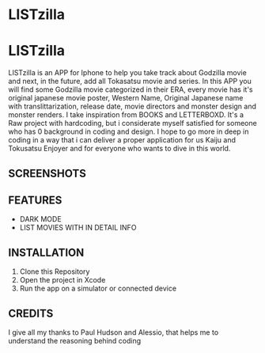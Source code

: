 # LISTzilla
# LISTzilla
LISTzilla is an APP for Iphone to help you take track about Godzilla movie and next, in the future, add all Tokasatsu movie and series. In this APP you will find some Godzilla movie categorized in their ERA, every movie has it's original japanese movie poster, Western Name, Original Japanese name with translittarization, release date, movie directors and monster design and monster renders. I take inspiration from BOOKS and LETTERBOXD. It's a Raw project with hardcoding, but i considerate myself satisfied for someone who has 0 background in coding and design. I hope to go more in deep in coding in a way that i can deliver a proper application for us Kaiju and Tokusatsu Enjoyer and for everyone who wants to dive in this world.    
## SCREENSHOTS


## FEATURES
- DARK MODE
- LIST MOVIES WITH IN DETAIL INFO

## INSTALLATION
1. Clone this Repository
2. Open the project in Xcode
3. Run the app on a simulator or connected device

## CREDITS  
I give all my thanks to Paul Hudson and Alessio, that helps me to understand the reasoning behind coding